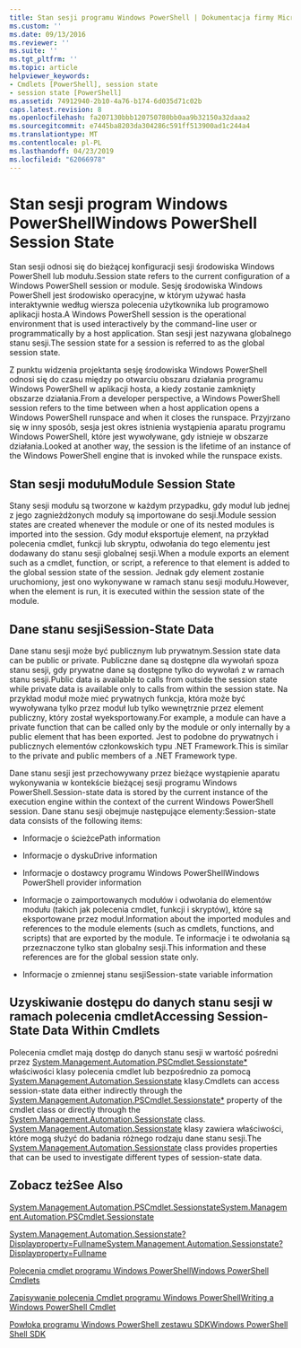 ```yaml
---
title: Stan sesji programu Windows PowerShell | Dokumentacja firmy Microsoft
ms.custom: ''
ms.date: 09/13/2016
ms.reviewer: ''
ms.suite: ''
ms.tgt_pltfrm: ''
ms.topic: article
helpviewer_keywords:
- Cmdlets [PowerShell], session state
- session state [PowerShell]
ms.assetid: 74912940-2b10-4a76-b174-6d035d71c02b
caps.latest.revision: 8
ms.openlocfilehash: fa207130bbb120750780bb0aa9b32150a32daaa2
ms.sourcegitcommit: e7445ba8203da304286c591ff513900ad1c244a4
ms.translationtype: MT
ms.contentlocale: pl-PL
ms.lasthandoff: 04/23/2019
ms.locfileid: "62066978"
---
```

# <a name="windows-powershell-session-state"></a><span data-ttu-id="adc24-102">Stan sesji program Windows PowerShell</span><span class="sxs-lookup"><span data-stu-id="adc24-102">Windows PowerShell Session State</span></span>

<span data-ttu-id="adc24-103">Stan sesji odnosi się do bieżącej konfiguracji sesji środowiska Windows PowerShell lub modułu.</span><span class="sxs-lookup"><span data-stu-id="adc24-103">Session state refers to the current configuration of a Windows PowerShell session or module.</span></span> <span data-ttu-id="adc24-104">Sesję środowiska Windows PowerShell jest środowisko operacyjne, w którym używać hasła interaktywnie według wiersza polecenia użytkownika lub programowo aplikacji hosta.</span><span class="sxs-lookup"><span data-stu-id="adc24-104">A Windows PowerShell session is the operational environment that is used interactively by the command-line user or programmatically by a host application.</span></span> <span data-ttu-id="adc24-105">Stan sesji jest nazywana globalnego stanu sesji.</span><span class="sxs-lookup"><span data-stu-id="adc24-105">The session state for a session is referred to as the global session state.</span></span>

<span data-ttu-id="adc24-106">Z punktu widzenia projektanta sesję środowiska Windows PowerShell odnosi się do czasu między po otwarciu obszaru działania programu Windows PowerShell w aplikacji hosta, a kiedy zostanie zamknięty obszarze działania.</span><span class="sxs-lookup"><span data-stu-id="adc24-106">From a developer perspective, a Windows PowerShell session refers to the time between when a host application opens a Windows PowerShell runspace and when it closes the runspace.</span></span> <span data-ttu-id="adc24-107">Przyjrzano się w inny sposób, sesja jest okres istnienia wystąpienia aparatu programu Windows PowerShell, które jest wywoływane, gdy istnieje w obszarze działania.</span><span class="sxs-lookup"><span data-stu-id="adc24-107">Looked at another way, the session is the lifetime of an instance of the Windows PowerShell engine that is invoked while the runspace exists.</span></span>

## <a name="module-session-state"></a><span data-ttu-id="adc24-108">Stan sesji modułu</span><span class="sxs-lookup"><span data-stu-id="adc24-108">Module Session State</span></span>

<span data-ttu-id="adc24-109">Stany sesji modułu są tworzone w każdym przypadku, gdy moduł lub jednej z jego zagnieżdżonych moduły są importowane do sesji.</span><span class="sxs-lookup"><span data-stu-id="adc24-109">Module session states are created whenever the module or one of its nested modules is imported into the session.</span></span> <span data-ttu-id="adc24-110">Gdy moduł eksportuje element, na przykład polecenia cmdlet, funkcji lub skryptu, odwołania do tego elementu jest dodawany do stanu sesji globalnej sesji.</span><span class="sxs-lookup"><span data-stu-id="adc24-110">When a module exports an element such as a cmdlet, function, or script, a reference to that element is added to the global session state of the session.</span></span> <span data-ttu-id="adc24-111">Jednak gdy element zostanie uruchomiony, jest ono wykonywane w ramach stanu sesji modułu.</span><span class="sxs-lookup"><span data-stu-id="adc24-111">However, when the element is run, it is executed within the session state of the module.</span></span>

## <a name="session-state-data"></a><span data-ttu-id="adc24-112">Dane stanu sesji</span><span class="sxs-lookup"><span data-stu-id="adc24-112">Session-State Data</span></span>

<span data-ttu-id="adc24-113">Dane stanu sesji może być publicznym lub prywatnym.</span><span class="sxs-lookup"><span data-stu-id="adc24-113">Session state data can be public or private.</span></span> <span data-ttu-id="adc24-114">Publiczne dane są dostępne dla wywołań spoza stanu sesji, gdy prywatne dane są dostępne tylko do wywołań z w ramach stanu sesji.</span><span class="sxs-lookup"><span data-stu-id="adc24-114">Public data is available to calls from outside the session state while private data is available only to calls from within the session state.</span></span> <span data-ttu-id="adc24-115">Na przykład moduł może mieć prywatnych funkcja, która może być wywoływana tylko przez moduł lub tylko wewnętrznie przez element publiczny, który został wyeksportowany.</span><span class="sxs-lookup"><span data-stu-id="adc24-115">For example, a module can have a private function that can be called only by the module or only internally by a public element that has been exported.</span></span> <span data-ttu-id="adc24-116">Jest to podobne do prywatnych i publicznych elementów członkowskich typu .NET Framework.</span><span class="sxs-lookup"><span data-stu-id="adc24-116">This is similar to the private and public members of a .NET Framework type.</span></span>

<span data-ttu-id="adc24-117">Dane stanu sesji jest przechowywany przez bieżące wystąpienie aparatu wykonywania w kontekście bieżącej sesji programu Windows PowerShell.</span><span class="sxs-lookup"><span data-stu-id="adc24-117">Session-state data is stored by the current instance of the execution engine within the context of the current Windows PowerShell session.</span></span> <span data-ttu-id="adc24-118">Dane stanu sesji obejmuje następujące elementy:</span><span class="sxs-lookup"><span data-stu-id="adc24-118">Session-state data consists of the following items:</span></span>

- <span data-ttu-id="adc24-119">Informacje o ścieżce</span><span class="sxs-lookup"><span data-stu-id="adc24-119">Path information</span></span>

- <span data-ttu-id="adc24-120">Informacje o dysku</span><span class="sxs-lookup"><span data-stu-id="adc24-120">Drive information</span></span>

- <span data-ttu-id="adc24-121">Informacje o dostawcy programu Windows PowerShell</span><span class="sxs-lookup"><span data-stu-id="adc24-121">Windows PowerShell provider information</span></span>

- <span data-ttu-id="adc24-122">Informacje o zaimportowanych modułów i odwołania do elementów modułu (takich jak polecenia cmdlet, funkcji i skryptów), które są eksportowane przez moduł.</span><span class="sxs-lookup"><span data-stu-id="adc24-122">Information about the imported modules and references to the module elements (such as cmdlets, functions, and scripts) that are exported by the module.</span></span> <span data-ttu-id="adc24-123">Te informacje i te odwołania są przeznaczone tylko stan globalny sesji.</span><span class="sxs-lookup"><span data-stu-id="adc24-123">This information and these references are for the global session state only.</span></span>

- <span data-ttu-id="adc24-124">Informacje o zmiennej stanu sesji</span><span class="sxs-lookup"><span data-stu-id="adc24-124">Session-state variable information</span></span>

## <a name="accessing-session-state-data-within-cmdlets"></a><span data-ttu-id="adc24-125">Uzyskiwanie dostępu do danych stanu sesji w ramach polecenia cmdlet</span><span class="sxs-lookup"><span data-stu-id="adc24-125">Accessing Session-State Data Within Cmdlets</span></span>

<span data-ttu-id="adc24-126">Polecenia cmdlet mają dostęp do danych stanu sesji w wartość pośredni przez [System.Management.Automation.PSCmdlet.Sessionstate\*](/dotnet/api/System.Management.Automation.PSCmdlet.SessionState) właściwości klasy polecenia cmdlet lub bezpośrednio za pomocą [ System.Management.Automation.Sessionstate](/dotnet/api/System.Management.Automation.SessionState) klasy.</span><span class="sxs-lookup"><span data-stu-id="adc24-126">Cmdlets can access session-state data either indirectly through the [System.Management.Automation.PSCmdlet.Sessionstate\*](/dotnet/api/System.Management.Automation.PSCmdlet.SessionState) property of the cmdlet class or directly through the [System.Management.Automation.Sessionstate](/dotnet/api/System.Management.Automation.SessionState) class.</span></span> <span data-ttu-id="adc24-127">[System.Management.Automation.Sessionstate](/dotnet/api/System.Management.Automation.SessionState) klasy zawiera właściwości, które mogą służyć do badania różnego rodzaju dane stanu sesji.</span><span class="sxs-lookup"><span data-stu-id="adc24-127">The [System.Management.Automation.Sessionstate](/dotnet/api/System.Management.Automation.SessionState) class provides properties that can be used to investigate different types of session-state data.</span></span>

## <a name="see-also"></a><span data-ttu-id="adc24-128">Zobacz też</span><span class="sxs-lookup"><span data-stu-id="adc24-128">See Also</span></span>

[<span data-ttu-id="adc24-129">System.Management.Automation.PSCmdlet.Sessionstate</span><span class="sxs-lookup"><span data-stu-id="adc24-129">System.Management.Automation.PSCmdlet.Sessionstate</span></span>](/dotnet/api/System.Management.Automation.PSCmdlet.SessionState)

[<span data-ttu-id="adc24-130">System.Management.Automation.Sessionstate?Displayproperty=Fullname</span><span class="sxs-lookup"><span data-stu-id="adc24-130">System.Management.Automation.Sessionstate?Displayproperty=Fullname</span></span>](/dotnet/api/System.Management.Automation.SessionState)

[<span data-ttu-id="adc24-131">Polecenia cmdlet programu Windows PowerShell</span><span class="sxs-lookup"><span data-stu-id="adc24-131">Windows PowerShell Cmdlets</span></span>](./cmdlet-overview.md)

[<span data-ttu-id="adc24-132">Zapisywanie polecenia Cmdlet programu Windows PowerShell</span><span class="sxs-lookup"><span data-stu-id="adc24-132">Writing a Windows PowerShell Cmdlet</span></span>](./writing-a-windows-powershell-cmdlet.md)

[<span data-ttu-id="adc24-133">Powłoka programu Windows PowerShell zestawu SDK</span><span class="sxs-lookup"><span data-stu-id="adc24-133">Windows PowerShell Shell SDK</span></span>](../windows-powershell-reference.md)
